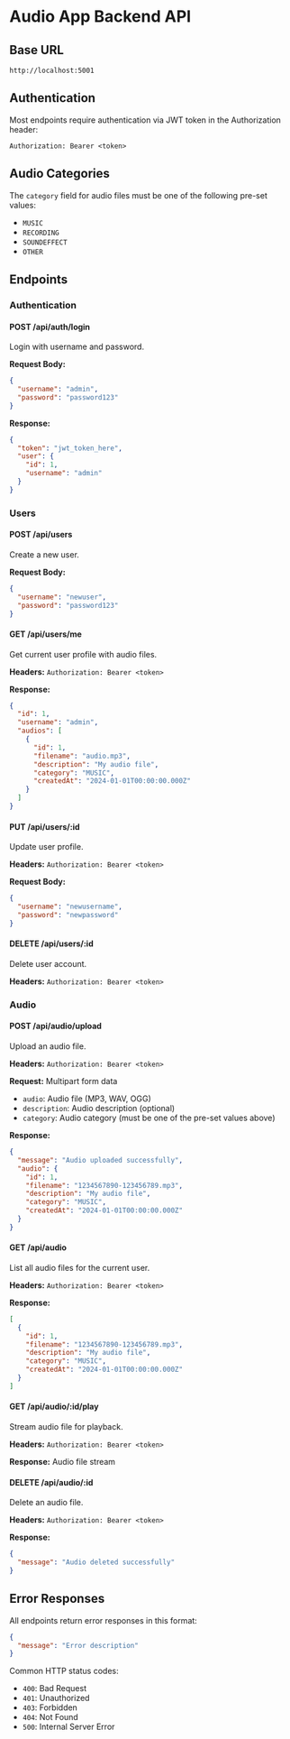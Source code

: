 # Audio App Backend API

## Base URL

`http://localhost:5001`

## Authentication

Most endpoints require authentication via JWT token in the Authorization header:

```
Authorization: Bearer <token>
```

## Audio Categories

The `category` field for audio files must be one of the following pre-set values:

- `MUSIC`
- `RECORDING`
- `SOUNDEFFECT`
- `OTHER`

## Endpoints

### Authentication

#### POST /api/auth/login

Login with username and password.

**Request Body:**

```json
{
  "username": "admin",
  "password": "password123"
}
```

**Response:**

```json
{
  "token": "jwt_token_here",
  "user": {
    "id": 1,
    "username": "admin"
  }
}
```

### Users

#### POST /api/users

Create a new user.

**Request Body:**

```json
{
  "username": "newuser",
  "password": "password123"
}
```

#### GET /api/users/me

Get current user profile with audio files.

**Headers:** `Authorization: Bearer <token>`

**Response:**

```json
{
  "id": 1,
  "username": "admin",
  "audios": [
    {
      "id": 1,
      "filename": "audio.mp3",
      "description": "My audio file",
      "category": "MUSIC",
      "createdAt": "2024-01-01T00:00:00.000Z"
    }
  ]
}
```

#### PUT /api/users/:id

Update user profile.

**Headers:** `Authorization: Bearer <token>`

**Request Body:**

```json
{
  "username": "newusername",
  "password": "newpassword"
}
```

#### DELETE /api/users/:id

Delete user account.

**Headers:** `Authorization: Bearer <token>`

### Audio

#### POST /api/audio/upload

Upload an audio file.

**Headers:** `Authorization: Bearer <token>`

**Request:** Multipart form data

- `audio`: Audio file (MP3, WAV, OGG)
- `description`: Audio description (optional)
- `category`: Audio category (must be one of the pre-set values above)

**Response:**

```json
{
  "message": "Audio uploaded successfully",
  "audio": {
    "id": 1,
    "filename": "1234567890-123456789.mp3",
    "description": "My audio file",
    "category": "MUSIC",
    "createdAt": "2024-01-01T00:00:00.000Z"
  }
}
```

#### GET /api/audio

List all audio files for the current user.

**Headers:** `Authorization: Bearer <token>`

**Response:**

```json
[
  {
    "id": 1,
    "filename": "1234567890-123456789.mp3",
    "description": "My audio file",
    "category": "MUSIC",
    "createdAt": "2024-01-01T00:00:00.000Z"
  }
]
```

#### GET /api/audio/:id/play

Stream audio file for playback.

**Headers:** `Authorization: Bearer <token>`

**Response:** Audio file stream

#### DELETE /api/audio/:id

Delete an audio file.

**Headers:** `Authorization: Bearer <token>`

**Response:**

```json
{
  "message": "Audio deleted successfully"
}
```

## Error Responses

All endpoints return error responses in this format:

```json
{
  "message": "Error description"
}
```

Common HTTP status codes:

- `400`: Bad Request
- `401`: Unauthorized
- `403`: Forbidden
- `404`: Not Found
- `500`: Internal Server Error
